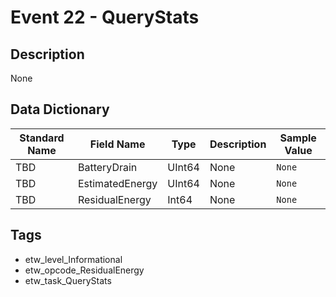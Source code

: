 # Event 22 - QueryStats

## Description
None

## Data Dictionary
|Standard Name|Field Name|Type|Description|Sample Value|
|---|---|---|---|---|
|TBD|BatteryDrain|UInt64|None|`None`|
|TBD|EstimatedEnergy|UInt64|None|`None`|
|TBD|ResidualEnergy|Int64|None|`None`|

## Tags
* etw_level_Informational
* etw_opcode_ResidualEnergy
* etw_task_QueryStats